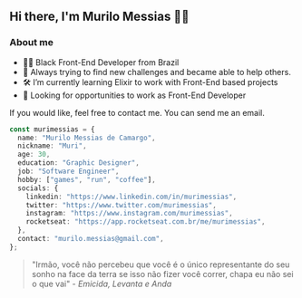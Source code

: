 ## Hi there, I'm Murilo Messias 👋🏾

### About me

- ✊🏾 Black Front-End Developer from Brazil
- 🏅 Always trying to find new challenges and became able to help others.
- 🛠️ I’m currently learning Elixir to work with Front-End based projects
- 🔎 Looking for opportunities to work as Front-End Developer

If you would like, feel free to contact me. You can send me an email.

```ts
const murimessias = {
  name: "Murilo Messias de Camargo",
  nickname: "Muri",
  age: 30,
  education: "Graphic Designer",
  job: "Software Engineer",
  hobby: ["games", "run", "coffee"],
  socials: {
    linkedin: "https://www.linkedin.com/in/murimessias",
    twitter: "https://www.twitter.com/murimessias",
    instagram: "https://www.instagram.com/murimessias",
    rocketseat: "https://app.rocketseat.com.br/me/murimessias",
  },
  contact: "murilo.messias@gmail.com",
};
```

> "Irmão, você não percebeu que você é o único representante do seu sonho na face da terra se isso não fizer você correr, chapa eu não sei o que vai" - _Emicida, Levanta e Anda_
